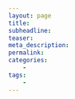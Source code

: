 ```yaml
---
layout: page
title:
subheadline:
teaser:
meta_description:
permalink:
categories:
    -
tags:
    -
---
```

